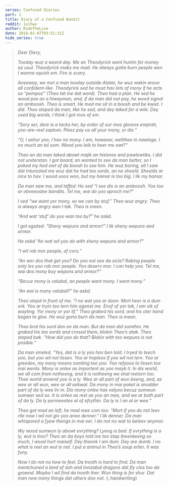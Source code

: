 ```yaml
---
series: Confused Diaries
part: 1
title: Diary of a Confused Bandit
reddit: 1ulhwx
author: RideTheLine
date: 2014-01-07T03:51:31Z
hide_series: true
---
```


> *Deer Diery,*
>
> *Tooday wuz a weerd day. Me an Theodyrick went huntin for money az usul.*
> *Theodyrick maks me mad. He always gotta burn peeple wen I wanna squish em.*
> *Fire is scary.*
>
> *Aneeway, we met a man tooday outside Atatar, he wuz wakin aroun all*
> *confident-like. Theodyrick sed he must hav lots of mony if he acts so*
> *“pompoz” (Theo tat me dat word). Theo had a plan. He sed he wood pos as a*
> *hiwayman, and, if da man did not pay, he wood signal an amboosh. Theo is*
> *smart. He med me sit in a boosh and be kwiet. I did. Theo stoped da man,*
> *like he sed, and dey taked for a wile. Dey used big words, I think I got mos*
> *of em.*
>
> *“Sory ser, dere is a tacks her, by ordor of our mos gloreos emprah,*
> *yoo-are-reel septum. Pleez pay us all your mony, or die.”*
>
> *“O, I ashur yoo, I hav no mony. I am, howaver, wellthee in nawlege. I no*
> *much an tel som. Wood yoo leik to heer me owt?”*
>
> *Theo an da man taked abowt majik an historee and pawlowtiks. I did not*
> *understan. I got board, an wanted to see da man better, so I poked my hed*
> *owt of da boosh to see him. He wuz boring, all I saw dat inturezted me wuz*
> *dat he had too sords, an no sheeld. Sheelds ar nice to hav. I wood uoos won,*
> *but my hamar is too big. I lik my hamar.*
>
> *Da man saw me, and laffed. He sed “I see dis is an amboosh. Yoo too ar*
> *obveeoslee bandits. Tel me, wai do yoo aproch me?”*
>
> *I sed “we want yor mony, so we can by stuf.” Theo wuz angry. Theo is always*
> *angry wen I tak. Theo is meen.*
>
> *“And wat ‘stuf’ do yoo wan too by?” he askd.*
>
> *I got egsited. “Sheny wepuns and armor!” I lik sheny wepuns and armor.*
>
> *He askd “An wat wil yoo do with sheny wepuns and armor?”*
>
> *“I wil rob mor peeple, of cors.”*
>
> *“An wer dos that get yoo? Do yoo not see da sicle? Robing peeple only les*
> *yoo rob mor peeple. Yoo deserv mor. I can help yoo. Tel me, wai dos mony buy*
> *wepons and armor?”*
>
> *“Becuz mony is valubal, an peeple want mony. I want mony.”*
>
> *“An wai is mony valubal?” he askd.*
>
> *Theo stepd in frunt of me. “I no wat yoo ar doon. Mort heer is a dum ork.*
> *Yoo ar tryin too tern him agenst me. Enof of yor tak, I am sik of wayting.*
> *Yor mony or yor lif.” Theo grabed his sord, and his oter hand began to gloe.*
> *He wuz gona burn da man. Theo is meen.*
>
> *Theo brot his sord don on da man. But da man did somthin. He grabed his too*
> *sords and crosed them, blokin Theo’s atak. Theo steped bak. “How did yoo do*
> *that? Blokin with too wepuns is not posible.”*
>
> *Da man smeled. “Yes, dat is a ly yoo hav ben told. I tryed to teech yoo, but*
> *yoo wil not lissen. Yoo ar hopless if yoo wil not lern. Yoo ar greedee, my*
> *mony meens somting too yoo. Yoo refyoos to lissen too mai werds. Mony is*
> *onlee as importent as yoo mayk it. In dis world, we all com from notheeng,*
> *and it is notheeng we shal reetorn too. Thee world arownd yoo is a ly. Wee*
> *ar all part of wun beeng, and, as wee ar all wun, wee ar all eekwal. Da mony*
> *in mai poket is anudder part of da ly wee liv in. Dis mony onlee has valyoo*
> *becuz sumwun sumwer sed so. It is onlee as reel as yoo an mee, and we ar*
> *both part of da ly. Da ly permeeates al of efrythin. Da ly is I an al ar*
> *wee.”*
>
> *Theo got mad an left, he mad mee com too. “Mort if yoo do not leev rite now*
> *I wil not giv yoo anee denner.” I lik denner. Da man whispored a fyew thengs*
> *in mai eer. I do not no wat to beleev anymor.*
>
> *Wy wood sumwun ly abowt evrything? Lyeng is bad. If evrything is a ly, wut*
> *is troo? Theo an da boys told me too stap theenkeeng so much, I wood hurt*
> *maiself. Dey theenk I am dum. Dey are dumb. I no what is reel an wut is not.*
> *I put a animul in Theo’s soup erlier. It was funy.*
>
> *Now I do not no how to feel. Da trooth is hard to find. Da man mentchuned a*
> *land of ash and invizabal dragons dat fly clos too da grownd. Maybe I wil*
> *find da trooth ther. Wun thing is for shur. Dat man new many things dat*
> *uthers doo not.*
{:.handwriting}
